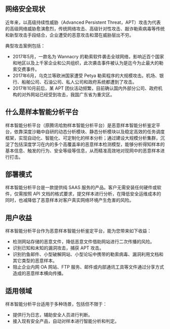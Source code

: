 ## 网络安全现状
近年来，以高级持续性威胁（Advanced Persistent Threat，APT）攻击为代表的高级网络威胁愈演愈烈，传统网络攻击、高级针对性攻击、敲诈勒索病毒等传统和新型攻击手段结合，企业遭受的恶意攻击和潜在威胁层出不穷。

典型攻击案例包括：
- 2017年5月，一款名为 Wannacry 的勒索软件袭击全球网络，影响近百个国家和地区以及上千家企业和公共组织，此次袭击事件被认为是迄今为止最大的勒索交费事件。
- 2017年6月，乌克兰等欧洲国家遭受 Petya 勒索程序的大规模攻击。机场、银行、船舶公司、石油公司、私人公司和政府系统都遭到了攻击。
- 2017年10月前后，某 APT 团伙活动频繁，目前确认国内外部分公司、政府机构的对外网站已经受到攻击，我国广东省为重灾区。

## 什么是样本智能分析平台
样本智能分析平台（原腾讯哈勃样本智能分析平台）是恶意样本智能分析鉴定平台，依靠深度沙箱中自研的动态分析模块、静态分析模块以及稳定高效的任务调度框架，实现自动化、智能化、可定制化的样本分析；通过建设大规模分析集群，沉淀了包括深度学习在内的多个高覆盖率的恶意样本检测模型，能够分析得知样本的基本信息、触发的行为、安全等级等信息，从而精准高效地对现网中的恶意样本进行打击。

## 部署模式
样本智能分析平台是一款提供纯 SAAS 服务的产品。客户无需安装任何硬件或软件，仅需按照 API 文档的格式要求，提交样本进行分析，在降低安全运维成本的同时，也减降低了恶意样本对客户真实网络环境产生危害的风险。

## 用户收益
样本智能分析平台作为恶意样本智能分析鉴定平台，能为您带来如下收益：
- 检测网站存储的恶意文件，降低恶意文件借助网站进行二次传播的风险。
- 识别已知和未知的漏洞攻击，捕获 APT 攻击。
- 识别钓鱼邮件、小型破解网站、小型论坛中携带的勒索病毒、漏洞利用文档和其它类型的恶意样本。
- 阻止企业内网 OA 网站、FTP 服务、邮件或内部通讯工具等文件通过分享方式造成的恶意样本横向传播。

## 适用领域
样本智能分析平台适用于多种场景，包括但不限于：
- 提供行为日志，辅助安全人员进行判断。
- 接入现有安全产品，自动对样本进行智能分析和判定。

